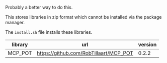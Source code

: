Probably a better way to do this.

This stores libraries in zip format which cannot be installed via the package manager.

The `install.sh` file installs these libraries.

| library | url | version
| -- | -- | -- |
| MCP_POT |https://github.com/RobTillaart/MCP_POT | 0.2.2 |